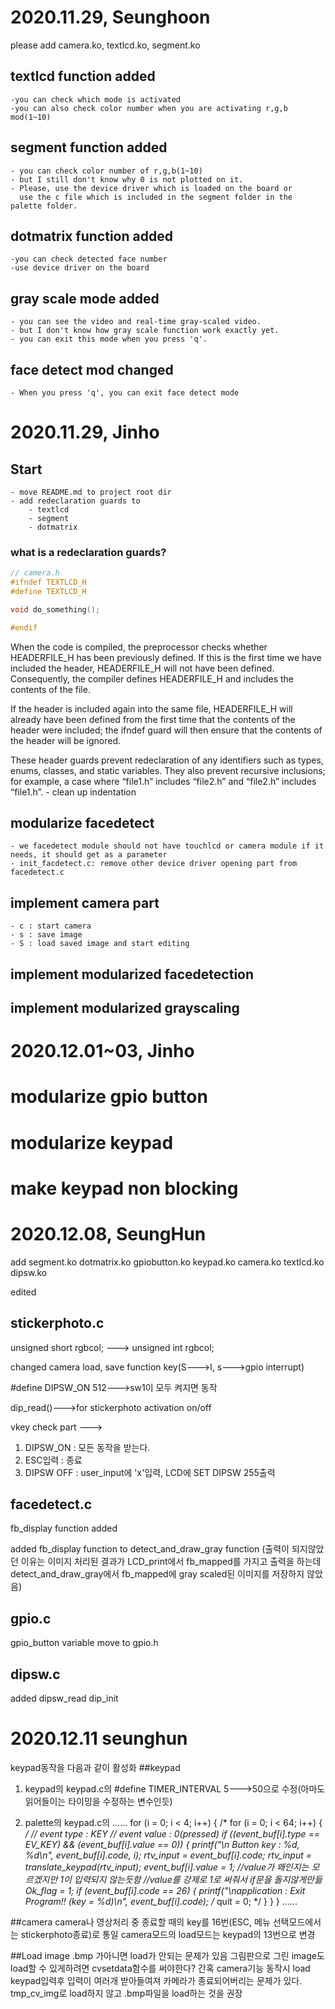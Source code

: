
# 2020.11.29, Seunghoon
please add camera.ko, textlcd.ko, segment.ko

## textlcd function added
	-you can check which mode is activated
	-you can also check color number when you are activating r,g,b mod(1~10)
	
## segment function added
	- you can check color number of r,g,b(1~10)
	- but I still don't know why 0 is not plotted on it.
	- Please, use the device driver which is loaded on the board or
      use the c file which is included in the segment folder in the palette folder.

## dotmatrix function added
	-you can check detected face number
	-use device driver on the board

## gray scale mode added
	- you can see the video and real-time gray-scaled video.
	- but I don't know how gray scale function work exactly yet.
	- you can exit this mode when you press 'q'.
## face detect mod changed
    - When you press 'q', you can exit face detect mode


# 2020.11.29, Jinho
## Start
    - move README.md to project root dir
    - add redeclaration guards to 
        - textlcd
        - segment
        - dotmatrix
### what is a redeclaration guards?
```C
// camera.h
#ifndef TEXTLCD_H
#define TEXTLCD_H

void do_something();

#endif
```
When the code is compiled, the preprocessor checks whether
HEADERFILE_H has been previously defined. If this is the first time we
have included the header, HEADERFILE_H will not have been
defined. Consequently, the compiler defines HEADERFILE_H and includes
the contents of the file.

If the header is included again into the same file, HEADERFILE_H will
already have been defined from the first time that the contents of the
header were included; the ifndef guard will then ensure that the
contents of the header will be ignored.

These header guards prevent redeclaration of any identifiers such as
types, enums, classes, and static variables. They also prevent
recursive inclusions; for example, a case where “file1.h” includes
“file2.h” and “file2.h” includes “file1.h”.
    - clean up indentation 

## modularize facedetect
    - we facedetect module should not have touchlcd or camera module if it needs, it should get as a parameter
    - init_facdetect.c: remove other device driver opening part from facedetect.c
## implement camera part
    - c : start camera
    - s : save image 
    - S : load saved image and start editing
## implement modularized facedetection 
## implement modularized grayscaling 

# 2020.12.01~03, Jinho
# modularize gpio button
# modularize keypad 
# make keypad non blocking

# 2020.12.08, SeungHun
add segment.ko dotmatrix.ko gpiobutton.ko keypad.ko camera.ko textlcd.ko dipsw.ko


edited 

## stickerphoto.c

unsigned short rgbcol; ---> unsigned int rgbcol;

changed camera load, save function key(S--->l, s--->gpio interrupt)

#define DIPSW_ON 512--->sw1이 모두 켜지면 동작

dip_read()--->for stickerphoto activation on/off

vkey check part ---> 
1. DIPSW_ON : 모든 동작을 받는다.
2. ESC입력 : 종료
3. DIPSW OFF : user_input에 'x'입력, LCD에 SET DIPSW 255출력

## facedetect.c

fb_display function added

added fb_display function to detect_and_draw_gray function
(출력이 되지않았던 이유는 이미지 처리된 결과가 LCD_print에서 fb_mapped를 가지고 출력을 하는데
detect_and_draw_gray에서 fb_mapped에 gray scaled된 이미지를 저장하지 않았음)  

## gpio.c

gpio_button variable move to gpio.h

## dipsw.c

added dipsw_read dip_init

# 2020.12.11 seunghun
keypad동작을 다음과 같이 활성화
##keypad
1. keypad의 keypad.c의
#define TIMER_INTERVAL 5--->50으로 수정(아마도 읽어들이는 타이밍을 수정하는 변수인듯)

2. palette의 keypad.c의 
......
    for (i = 0; i < 4; i++) {
    /* for (i = 0; i < 64; i++) { */
        // event type : KEY
        // event value : 0(pressed)
        if ((event_buf[i].type == EV_KEY) && (event_buf[i].value == 0)) {
            printf("\n Button key : %d, %d\n", event_buf[i].code, i);
            rtv_input = event_buf[i].code;
            rtv_input = translate_keypad(rtv_input);
            event_buf[i].value = 1;
//value가 왜인지는 모르겠지만 1이 입력되지 않는듯함
//value를 강제로 1로 써줘서 if문을 돌지않게만듦
            Ok_flag = 1; 
            if (event_buf[i].code == 26) {
                printf("\napplication : Exit Program!! (key = %d)\n", event_buf[i].code);
                /* quit = 0; */
            }
        }
    }
......

##camera
camera나 영상처리 중 종료할 때의 key를 16번(ESC, 메뉴 선택모드에서는 stickerphoto종료)로 통일
camera모드의 load모드는 keypad의 13번으로 변경

##Load image
.bmp 가아니면 load가 안되는 문제가 있음
그림판으로 그린 image도 load할 수 있게하려면 cvsetdata함수를 써야한다?
간혹 camera기능 동작시 load keypad입력후 입력이 여러개 받아들여져 카메라가 종료되어버리는 문제가 있다.
tmp_cv_img로 load하지 않고 .bmp파일을 load하는 것을 권장

